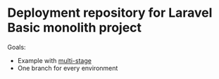 # Deployment repository for Laravel Basic monolith project

Goals:

* Example with [multi-stage](https://docs.openfaas.com/openfaas-cloud/multi-stage/)
* One branch for every environment
